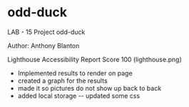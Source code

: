 # odd-duck

LAB - 15
Project odd-duck

Author: Anthony Blanton

Lighthouse Accessibility Report Score 100
(lighthouse.png)

- Implemented results to render on page
- created a graph for the results
- made it so pictures do not show up back to back
- added local storage
--  updated some css
